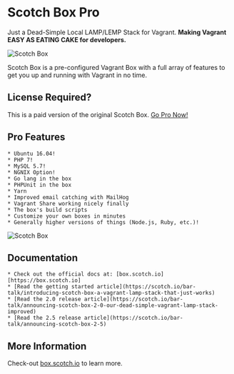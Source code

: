 
# Scotch Box Pro

Just a Dead-Simple Local LAMP/LEMP Stack for Vagrant. **Making Vagrant EASY AS EATING CAKE for developers.**

![Scotch Box](https://box.scotch.io/img/pro-banner.png)

Scotch Box is a pre-configured Vagrant Box with a full array of features to get you up and running with Vagrant in no time.


## License Required?

This is a paid version of the original Scotch Box. [Go Pro Now!](https://box.scotch.io/pro)


## Pro Features

    * Ubuntu 16.04!
    * PHP 7!
    * MySQL 5.7!
    * NGNIX Option!
    * Go lang in the box
    * PHPUnit in the box
    * Yarn
    * Improved email catching with MailHog
    * Vagrant Share working nicely finally
    * The box's build scripts
    * Customize your own boxes in minutes
    * Generally higher versions of things (Node.js, Ruby, etc.)!

![Scotch Box](https://box.scotch.io/img/terminal.png)

## Documentation

    * Check out the official docs at: [box.scotch.io][https://box.scotch.io]
    * [Read the getting started article](https://scotch.io/bar-talk/introducing-scotch-box-a-vagrant-lamp-stack-that-just-works)
    * [Read the 2.0 release article](https://scotch.io/bar-talk/announcing-scotch-box-2-0-our-dead-simple-vagrant-lamp-stack-improved)
    * [Read the 2.5 release article](https://scotch.io/bar-talk/announcing-scotch-box-2-5)


## More Information

Check-out [box.scotch.io](https://box.scotch.io) to learn more.